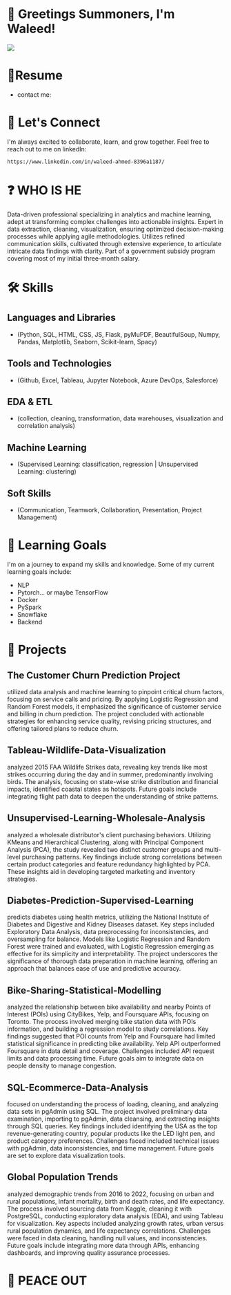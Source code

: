 # 👋 Greetings Summoners, I'm Waleed!

![](https://komarev.com/ghpvc/?username=TRAP33ZOID&style=flat-square&color=green)

# 🧾Resume
- contact me: 

# 🤝 Let's Connect

I'm always excited to collaborate, learn, and grow together. Feel free to reach out to me on linkedIn:

    https://www.linkedin.com/in/waleed-ahmed-8396a1187/

# ❓ WHO IS HE
Data-driven professional specializing in analytics and machine learning, adept at transforming complex challenges into actionable insights. Expert in data extraction, cleaning, visualization, ensuring optimized decision-making processes while applying agile methodologies. Utilizes refined communication skills, cultivated through extensive experience, to articulate intricate data findings with clarity. Part of a government subsidy program covering most of my initial three-month salary.

# 🛠️ Skills

## Languages and Libraries
- (Python, SQL, HTML, CSS, JS, Flask, pyMuPDF, BeautifulSoup, Numpy, Pandas, Matplotlib, Seaborn, Scikit-learn, Spacy)
## Tools and Technologies 
- (Github, Excel, Tableau, Jupyter Notebook, Azure DevOps, Salesforce)
## EDA & ETL 
- (collection, cleaning, transformation, data warehouses, visualization and correlation analysis)
## Machine Learning 
- (Supervised Learning: classification, regression | Unsupervised Learning: clustering)
## Soft Skills 
- (Communication, Teamwork, Collaboration, Presentation, Project Management)

# 🌱 Learning Goals

I'm on a journey to expand my skills and knowledge. Some of my current learning goals include:

- NLP
- Pytorch... or maybe TensorFlow
- Docker
- PySpark
- Snowflake
- Backend

# 🔭 Projects

## The Customer Churn Prediction Project 
utilized data analysis and machine learning to pinpoint critical churn factors, focusing on service calls and pricing. By applying Logistic Regression and Random Forest models, it emphasized the significance of customer service and billing in churn prediction. The project concluded with actionable strategies for enhancing service quality, revising pricing structures, and offering tailored plans to reduce churn.

## Tableau-Wildlife-Data-Visualization
analyzed 2015 FAA Wildlife Strikes data, revealing key trends like most strikes occurring during the day and in summer, predominantly involving birds. The analysis, focusing on state-wise strike distribution and financial impacts, identified coastal states as hotspots. Future goals include integrating flight path data to deepen the understanding of strike patterns.

## Unsupervised-Learning-Wholesale-Analysis 
analyzed a wholesale distributor's client purchasing behaviors. Utilizing KMeans and Hierarchical Clustering, along with Principal Component Analysis (PCA), the study revealed two distinct customer groups and multi-level purchasing patterns. Key findings include strong correlations between certain product categories and feature redundancy highlighted by PCA. These insights aid in developing targeted marketing and inventory strategies.

## Diabetes-Prediction-Supervised-Learning
predicts diabetes using health metrics, utilizing the National Institute of Diabetes and Digestive and Kidney Diseases dataset. Key steps included Exploratory Data Analysis, data preprocessing for inconsistencies, and oversampling for balance. Models like Logistic Regression and Random Forest were trained and evaluated, with Logistic Regression emerging as effective for its simplicity and interpretability. The project underscores the significance of thorough data preparation in machine learning, offering an approach that balances ease of use and predictive accuracy.

## Bike-Sharing-Statistical-Modelling 
analyzed the relationship between bike availability and nearby Points of Interest (POIs) using CityBikes, Yelp, and Foursquare APIs, focusing on Toronto. The process involved merging bike station data with POIs information, and building a regression model to study correlations. Key findings suggested that POI counts from Yelp and Foursquare had limited statistical significance in predicting bike availability. Yelp API outperformed Foursquare in data detail and coverage. Challenges included API request limits and data processing time. Future goals aim to integrate data on people density to manage congestion.

## SQL-Ecommerce-Data-Analysis 
focused on understanding the process of loading, cleaning, and analyzing data sets in pgAdmin using SQL. The project involved preliminary data examination, importing to pgAdmin, data cleansing, and extracting insights through SQL queries. Key findings included identifying the USA as the top revenue-generating country, popular products like the LED light pen, and product category preferences. Challenges faced included technical issues with pgAdmin, data inconsistencies, and time management. Future goals are set to explore data visualization tools.

## Global Population Trends
analyzed demographic trends from 2016 to 2022, focusing on urban and rural populations, infant mortality, birth and death rates, and life expectancy. The process involved sourcing data from Kaggle, cleaning it with PostgreSQL, conducting exploratory data analysis (EDA), and using Tableau for visualization. Key aspects included analyzing growth rates, urban versus rural population dynamics, and life expectancy correlations. Challenges were faced in data cleaning, handling null values, and inconsistencies. Future goals include integrating more data through APIs, enhancing dashboards, and improving quality assurance processes.
    
# 🚀 PEACE OUT 

<!--
**TRAP33ZOID/TRAP33ZOID** is a ✨ _special_ ✨ repository because its `README.md` (this file) appears on your GitHub profile.

Here are some ideas to get you started:

- 🔭 I’m currently working on ...
- 🌱 I’m currently learning ...
- 👯 I’m looking to collaborate on ...
- 🤔 I’m looking for help with ...
- 💬 Ask me about ...
- 📫 How to reach me: ...
- 😄 Pronouns: ...
- ⚡ Fun fact: ...
-->
